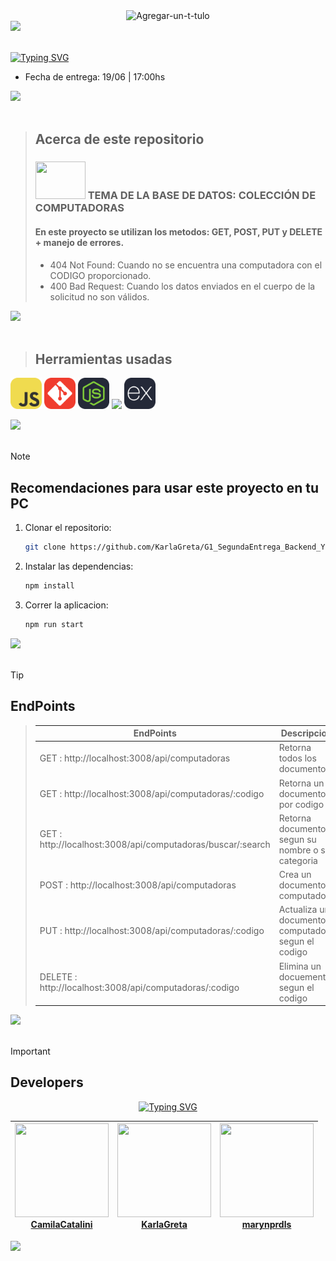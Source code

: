 <div align='center'>
<img src="https://i.ibb.co/D8sZKy3/Agregar-un-t-tulo.png" alt="Agregar-un-t-tulo" border="0">
</div>
<img src="https://user-images.githubusercontent.com/73097560/115834477-dbab4500-a447-11eb-908a-139a6edaec5c.gif"><br><br>
<div> 

[![Typing SVG](https://readme-typing-svg.herokuapp.com?font=Montserrat&pause=1000&color=FFFFFFC8&background=000000CD&random=false&width=435&lines=Grupo+1+%7C+Backend+Ingenias%2B+YPF)](https://git.io/typing-svg)
</div>

- Fecha de entrega: 19/06 | 17:00hs

<img src="https://user-images.githubusercontent.com/73097560/115834477-dbab4500-a447-11eb-908a-139a6edaec5c.gif"><br><br>

> ## Acerca de este repositorio
> <h3> <img src="https://i.pinimg.com/originals/ea/86/2c/ea862c2c1781bb4233ef774f8dfe7f19.gif" alt="" width="80" height="60"> TEMA DE LA BASE DE DATOS: COLECCIÓN DE COMPUTADORAS </h3> 
> <h4> En este proyecto se utilizan los metodos: GET, POST, PUT y DELETE + manejo de errores.</h4>
>
>    - 404 Not Found: Cuando no se encuentra una computadora con el CODIGO proporcionado.
>    - 400 Bad Request: Cuando los datos enviados en el cuerpo de la solicitud no son válidos.

<img src="https://user-images.githubusercontent.com/73097560/115834477-dbab4500-a447-11eb-908a-139a6edaec5c.gif"><br><br>
<div> 
   
> ## Herramientas usadas
<img src="https://github.com/tandpfun/skill-icons/blob/main/icons/JavaScript.svg" width="50">
<img src="https://github.com/tandpfun/skill-icons/blob/main/icons/Git.svg" width="50">
<img src="https://github.com/tandpfun/skill-icons/blob/main/icons/NodeJS-Dark.svg" width="50"> 
<img src="https://github.com/tandpfun/skill-icons/blob/main/icons/Npm-Dark.svg" width="50"> 
<img src="https://github.com/tandpfun/skill-icons/blob/main/icons/ExpressJS-Dark.svg" width="50" >
</div>

<img src="https://user-images.githubusercontent.com/73097560/115834477-dbab4500-a447-11eb-908a-139a6edaec5c.gif"><br><br>

>[!NOTE]
>## Recomendaciones para usar este proyecto en tu PC
1. Clonar el repositorio:
   ```sh
   git clone https://github.com/KarlaGreta/G1_SegundaEntrega_Backend_YPF.git
2. Instalar las dependencias:
    ```sh
    npm install
3. Correr la aplicacion:
    ```sh
    npm run start
<img src="https://user-images.githubusercontent.com/73097560/115834477-dbab4500-a447-11eb-908a-139a6edaec5c.gif"><br><br>
>[!TIP]
>## EndPoints

>| EndPoints       | Descripcion                       |
>|-----------------|-----------------------------------|
>| GET : http://localhost:3008/api/computadoras  | Retorna todos los documentos          |
>| GET : http://localhost:3008/api/computadoras/:codigo  | Retorna un documento por codigo        |
>| GET : http://localhost:3008/api/computadoras/buscar/:search | Retorna documentos segun su nombre o su categoria    |
>| POST : http://localhost:3008/api/computadoras | Crea un documento computadora            |
>| PUT : http://localhost:3008/api/computadoras/:codigo | Actualiza un documento computadora segun el codigo       |
>| DELETE : http://localhost:3008/api/computadoras/:codigo | Elimina un docuemento segun el codigo            |

<img src="https://user-images.githubusercontent.com/73097560/115834477-dbab4500-a447-11eb-908a-139a6edaec5c.gif"><br><br>
>[!IMPORTANT]
>## Developers

<div align='center'> 
   
[![Typing SVG](https://readme-typing-svg.herokuapp.com?font=Montserrat&weight=300&size=15&duration=2000&pause=1000&color=FFFFFFC8&background=873AFF34&center=true&vCenter=true&random=false&width=392&height=40&lines=Camila+Catalini;Karla+Chavez;Mariana+Pasten)](https://git.io/typing-svg)
</div>

<div align='center'>
  
| [<img src="https://github.com/CamilaCatalini.png"  width="150" height="150"><br>CamilaCatalini](https://github.com/CamilaCatalini) | [<img src="https://github.com/KarlaGreta.png"  width="150" height="150"><br>KarlaGreta](https://github.com/KarlaGreta) | [<img src="https://github.com/marynprdls.png"  width="150" height="150"><br>marynprdls](https://github.com/marynprdls)
|-----------------|-----------------|-----------------|
  
</div>
<img src="https://user-images.githubusercontent.com/73097560/115834477-dbab4500-a447-11eb-908a-139a6edaec5c.gif"><br><br> 



